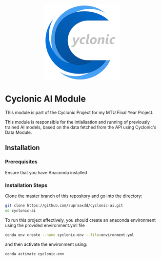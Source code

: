 <div align="center">
    <img width="250" height="250" src="./assets/Cyclonic_Logo.png">
</div>

# Cyclonic AI Module
This module is part of the Cyclonic Project for my MTU Final Year Project.

This module is responsible for the intialisation and running of previously trained AI models, based on the data fetched from the API using Cyclonic's Data Module.

## Installation

### Prerequisites
Ensure that you have Anaconda installed

### Installation Steps
Clone the master branch of this repository and go into the directory:

```bash
git clone https://github.com/supraaxdd/cyclonic-ai.git
cd cyclonic-ai
```

To run this project effectively, you should create an anaconda environment using the provided environment.yml file

```bash
conda env create --name cyclonic-env --file=environment.yml
```

and then activate the environment using:

```bash
conda activate cyclonic-env
```